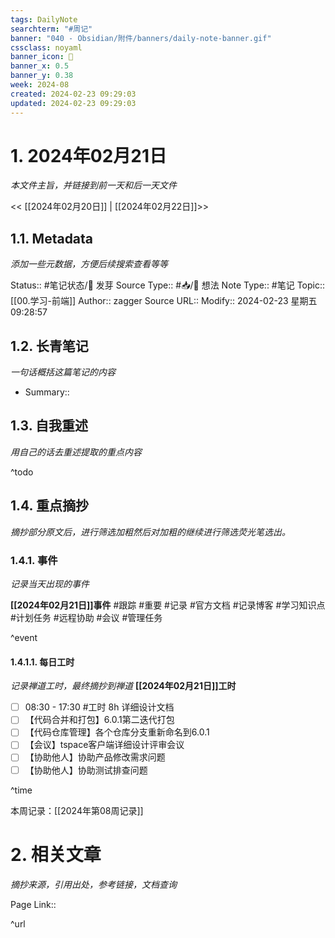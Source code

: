 ```yaml
---
tags: DailyNote
searchterm: "#周记"
banner: "040 - Obsidian/附件/banners/daily-note-banner.gif"
cssclass: noyaml
banner_icon: 💌
banner_x: 0.5
banner_y: 0.38
week: 2024-08
created: 2024-02-23 09:29:03
updated: 2024-02-23 09:29:03
---
```


# 1. 2024年02月21日

_本文件主旨，并链接到前一天和后一天文件_

<< [[2024年02月20日]] | [[2024年02月22日]]>>

## 1.1. Metadata

_添加一些元数据，方便后续搜索查看等等_

Status:: #笔记状态/🌱 发芽
Source Type:: #📥/💭 想法 
Note Type:: #笔记
Topic:: [[00.学习-前端]]
Author:: zagger
Source URL::
Modify:: 2024-02-23 星期五 09:28:57

## 1.2. 长青笔记

_一句话概括这篇笔记的内容_

- Summary::

## 1.3. 自我重述

_用自己的话去重述提取的重点内容_

^todo

## 1.4. 重点摘抄

_摘抄部分原文后，进行筛选加粗然后对加粗的继续进行筛选荧光笔选出。_

### 1.4.1. 事件

_记录当天出现的事件_

**[[2024年02月21日]]事件** 
#跟踪 #重要 #记录 #官方文档 #记录博客 #学习知识点 #计划任务 #远程协助 #会议 #管理任务

^event

#### 1.4.1.1. 每日工时

_记录禅道工时，最终摘抄到禅道_
**[[2024年02月21日]]工时**
- [ ] 08:30 - 17:30 #工时  8h 详细设计文档
- [ ] 【代码合并和打包】6.0.1第二迭代打包
- [ ] 【代码仓库管理】各个仓库分支重新命名到6.0.1
- [ ] 【会议】tspace客户端详细设计评审会议
- [ ] 【协助他人】协助产品修改需求问题
- [ ] 【协助他人】协助测试排查问题

^time

本周记录：[[2024年第08周记录]]

# 2. 相关文章

_摘抄来源，引用出处，参考链接，文档查询_

Page Link::

^url
